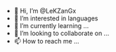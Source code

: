 - 👋 Hi, I’m @LeKZanGx
- 👀 I’m interested in languages
- 🌱 I’m currently learning ...
- 💞️ I’m looking to collaborate on ...
- 📫 How to reach me ...

<!---
LeKZanGx/LeKZanGx is a ✨ special ✨ repository because its `README.md` (this file) appears on your GitHub profile.
You can click the Preview link to take a look at your changes.
--->
